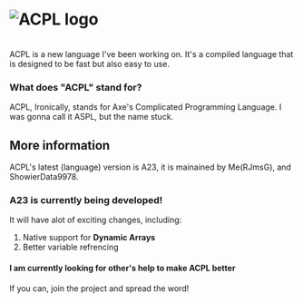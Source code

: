 # ![ACPL logo](https://u.cubeupload.com/AXE_IMG3/costume31.png)
<br>
ACPL is a new language I've been working on.
It's a compiled language that is designed to be fast but also easy to use.

### What does "ACPL" stand for?
ACPL, Ironically, stands for Axe's Complicated Programming Language.
I was gonna call it ASPL, but the name stuck.

## More information
ACPL's latest (language) version is A23, it is mainained by Me(RJmsG), and ShowierData9978.

### A23 is currently being developed!
It will have alot of exciting changes, including:

1) Native support for **Dynamic Arrays**
2) Better variable refrencing

#### I am currently looking for other's help to make ACPL better
If you can, join the project and spread the word!
